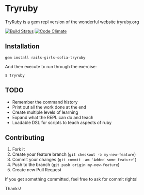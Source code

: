 # Tryruby

TryRuby is a gem repl version of the wonderful website tryruby.org

[![Build Status](https://travis-ci.org/tpitale/tryruby.png?branch=master)](https://travis-ci.org/tpitale/tryruby)
[![Code Climate](https://codeclimate.com/github/tpitale/tryruby.png)](https://codeclimate.com/github/tpitale/tryruby)

## Installation

    gem install rails-girls-sofia-tryruby

And then execute to run through the exercise:

    $ tryruby

## TODO

* Remember the command history
* Print out all the work done at the end
* Create multiple levels of learning
* Expand what the REPL can do and teach
* Loadable DSL for scripts to teach aspects of ruby

## Contributing

1. Fork it
2. Create your feature branch (`git checkout -b my-new-feature`)
3. Commit your changes (`git commit -am 'Added some feature'`)
4. Push to the branch (`git push origin my-new-feature`)
5. Create new Pull Request

If you get something committed, feel free to ask for commit rights!

Thanks!
